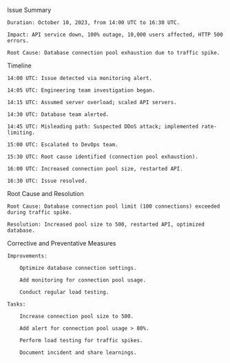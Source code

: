Issue Summary

    Duration: October 10, 2023, from 14:00 UTC to 16:30 UTC.

    Impact: API service down, 100% outage, 10,000 users affected, HTTP 500 errors.

    Root Cause: Database connection pool exhaustion due to traffic spike.

Timeline

    14:00 UTC: Issue detected via monitoring alert.

    14:05 UTC: Engineering team investigation began.

    14:15 UTC: Assumed server overload; scaled API servers.

    14:30 UTC: Database team alerted.

    14:45 UTC: Misleading path: Suspected DDoS attack; implemented rate-limiting.

    15:00 UTC: Escalated to DevOps team.

    15:30 UTC: Root cause identified (connection pool exhaustion).

    16:00 UTC: Increased connection pool size, restarted API.

    16:30 UTC: Issue resolved.

Root Cause and Resolution

    Root Cause: Database connection pool limit (100 connections) exceeded during traffic spike.

    Resolution: Increased pool size to 500, restarted API, optimized database.

Corrective and Preventative Measures

    Improvements:

        Optimize database connection settings.

        Add monitoring for connection pool usage.

        Conduct regular load testing.

    Tasks:

        Increase connection pool size to 500.

        Add alert for connection pool usage > 80%.

        Perform load testing for traffic spikes.

        Document incident and share learnings.
